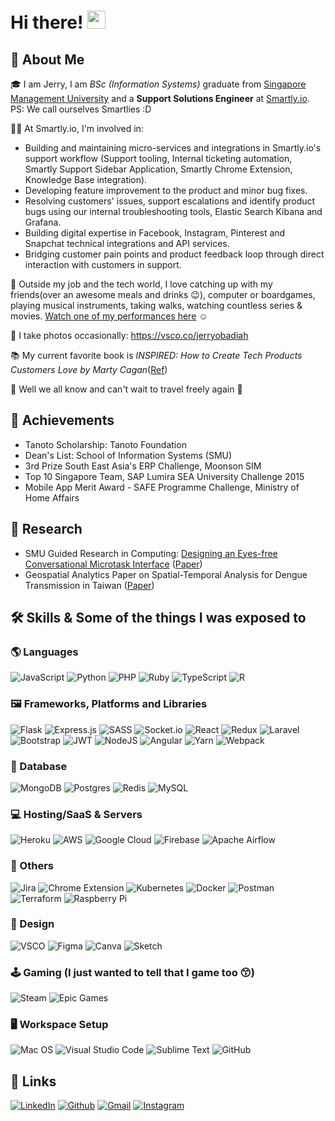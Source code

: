 # Hi there! <img src="https://media.giphy.com/media/hvRJCLFzcasrR4ia7z/giphy.gif" width="29px">

## 🚀 About Me

🎓 I am Jerry, I am *BSc (Information Systems)* graduate from [Singapore Management University](https://www.smu.edu.sg/) and a **Support Solutions Engineer** at [Smartly.io](http://smartly.io/). PS: We call ourselves Smartlies :D 

👨‍💻 At Smartly.io, I'm involved in:

- Building and maintaining micro-services and integrations in Smartly.io's support workflow (Support tooling, Internal ticketing automation, Smartly Support Sidebar Application, Smartly Chrome Extension, Knowledge Base integration).
- Developing feature improvement to the product and minor bug fixes.
- Resolving customers' issues, support escalations and identify product bugs using our internal troubleshooting tools, Elastic Search Kibana and Grafana.
- Building digital expertise in Facebook, Instagram, Pinterest and Snapchat technical integrations and API services.
- Bridging customer pain points and product feedback loop through direct interaction with customers in support.

🎸 Outside my job and the tech world, I love catching up with my friends(over an awesome meals and drinks 😉), computer or boardgames, playing musical instruments, taking walks, watching countless series & movies. [Watch one of my performances here](https://www.youtube.com/watch?v=T13KpKIyWn0&ab_channel=baybeatsfestival) ☺

📸 I take photos occasionally: https://vsco.co/jerryobadiah

📚 My current favorite book is _INSPIRED: How to Create Tech Products Customers Love by  Marty Cagan_([Ref](https://svpg.com/inspired-how-to-create-products-customers-love/))

🛫 Well we all know and can't wait to travel freely again 🥲



## 🏅 Achievements

- Tanoto Scholarship: Tanoto Foundation
- Dean's List: School of Information Systems (SMU)
- 3rd Prize South East Asia's ERP Challenge, Moonson SIM
- Top 10 Singapore Team, SAP Lumira SEA University Challenge 2015
- Mobile App Merit Award - SAFE Programme Challenge, Ministry of Home Affairs

## 🔬 Research
- SMU Guided Research in Computing: [Designing an Eyes-free Conversational Microtask Interface](https://scis.smu.edu.sg/programmes/undergraduate/beyond/uresearch#designing_an_eyes-free_conversational_microtask_interface) ([Paper](https://docs.google.com/document/d/1UfNg90xukt4IAlyOHnn9qy9m_5scnZFS5sobUjVdk8w/edit?usp=sharing))
- Geospatial Analytics Paper on Spatial-Temporal Analysis for Dengue Transmission in Taiwan ([Paper](https://drive.google.com/file/d/1mioY0vqwCX0QGVGY67n7ovWldVnSiHga/view?usp=sharing))



## 🛠️ Skills & Some of the things I was exposed to

### 🌎 Languages

![JavaScript](https://img.shields.io/badge/javascript-%23323330.svg?style=for-the-badge&logo=javascript&logoColor=%23F7DF1E)
![Python](https://img.shields.io/badge/python-3670A0?style=for-the-badge&logo=python&logoColor=ffdd54)
![PHP](https://img.shields.io/badge/php-%23777BB4.svg?style=for-the-badge&logo=php&logoColor=white)
![Ruby](https://img.shields.io/badge/ruby-%23CC342D.svg?style=for-the-badge&logo=ruby&logoColor=white)
![TypeScript](https://img.shields.io/badge/typescript-%23007ACC.svg?style=for-the-badge&logo=typescript&logoColor=white)
![R](https://img.shields.io/badge/r-%23276DC3.svg?style=for-the-badge&logo=r&logoColor=white)


### 🖼 Frameworks, Platforms and Libraries
![Flask](https://img.shields.io/badge/flask-%23000.svg?style=for-the-badge&logo=flask&logoColor=white)
![Express.js](https://img.shields.io/badge/express.js-%23404d59.svg?style=for-the-badge&logo=express&logoColor=%2361DAFB)
![SASS](https://img.shields.io/badge/SASS-hotpink.svg?style=for-the-badge&logo=SASS&logoColor=white)
![Socket.io](https://img.shields.io/badge/Socket.io-black?style=for-the-badge&logo=socket.io&badgeColor=010101)
![React](https://img.shields.io/badge/react-%2320232a.svg?style=for-the-badge&logo=react&logoColor=%2361DAFB)
![Redux](https://img.shields.io/badge/redux-%23593d88.svg?style=for-the-badge&logo=redux&logoColor=white)
![Laravel](https://img.shields.io/badge/laravel-%23FF2D20.svg?style=for-the-badge&logo=laravel&logoColor=white)
![Bootstrap](https://img.shields.io/badge/bootstrap-%23563D7C.svg?style=for-the-badge&logo=bootstrap&logoColor=white)
![JWT](https://img.shields.io/badge/JWT-black?style=for-the-badge&logo=JSON%20web%20tokens)
![NodeJS](https://img.shields.io/badge/node.js-6DA55F?style=for-the-badge&logo=node.js&logoColor=white)
![Angular](https://img.shields.io/badge/angular-%23DD0031.svg?style=for-the-badge&logo=angular&logoColor=white)
![Yarn](https://img.shields.io/badge/yarn-%232C8EBB.svg?style=for-the-badge&logo=yarn&logoColor=white)
![Webpack](https://img.shields.io/badge/webpack-%238DD6F9.svg?style=for-the-badge&logo=webpack&logoColor=black)


### 🔖 Database

![MongoDB](https://img.shields.io/badge/MongoDB-%234ea94b.svg?style=for-the-badge&logo=mongodb&logoColor=white)
![Postgres](https://img.shields.io/badge/postgres-%23316192.svg?style=for-the-badge&logo=postgresql&logoColor=white)
![Redis](https://img.shields.io/badge/redis-%23DD0031.svg?style=for-the-badge&logo=redis&logoColor=white)
![MySQL](https://img.shields.io/badge/mysql-%2300f.svg?style=for-the-badge&logo=mysql&logoColor=white)


###  💻 Hosting/SaaS & Servers
![Heroku](https://img.shields.io/badge/heroku-%23430098.svg?style=for-the-badge&logo=heroku&logoColor=white)
![AWS](https://img.shields.io/badge/AWS-%23FF9900.svg?style=for-the-badge&logo=amazon-aws&logoColor=white)
![Google Cloud](https://img.shields.io/badge/GoogleCloud-%234285F4.svg?style=for-the-badge&logo=google-cloud&logoColor=white)
![Firebase](https://img.shields.io/badge/firebase-%23039BE5.svg?style=for-the-badge&logo=firebase)
![Apache Airflow](https://img.shields.io/badge/Heroku-430098?style=for-the-badge&logo=heroku&logoColor=white)


### 🤖 Others
![Jira](https://img.shields.io/badge/jira-%230A0FFF.svg?style=for-the-badge&logo=jira&logoColor=white)
![Chrome Extension](https://img.shields.io/badge/Chrome%20Extension-5340ff?style=for-the-badge&logo=Google-chrome&logoColor=white)
![Kubernetes](https://img.shields.io/badge/kubernetes-%23326ce5.svg?style=for-the-badge&logo=kubernetes&logoColor=white)
![Docker](https://img.shields.io/badge/docker-%230db7ed.svg?style=for-the-badge&logo=docker&logoColor=white)
![Postman](https://img.shields.io/badge/Postman-FF6C37?style=for-the-badge&logo=postman&logoColor=white)
![Terraform](https://img.shields.io/badge/terraform-%235835CC.svg?style=for-the-badge&logo=terraform&logoColor=white)
![Raspberry Pi](https://img.shields.io/badge/-RaspberryPi-C51A4A?style=for-the-badge&logo=Raspberry-Pi)


### 🎨 Design
![VSCO](https://img.shields.io/badge/VSCO-F1F1F1?style=for-the-badge&logo=vsco&logoColor=black)
![Figma](https://img.shields.io/badge/figma-%23F24E1E.svg?style=for-the-badge&logo=figma&logoColor=white)
![Canva](https://img.shields.io/badge/Canva-%2300C4CC.svg?style=for-the-badge&logo=Canva&logoColor=white)
![Sketch](https://img.shields.io/badge/Sketch-FFB387?style=for-the-badge&logo=sketch&logoColor=black)


### 🕹 Gaming (I just wanted to tell that I game too 😙) 
![Steam](https://img.shields.io/badge/steam-%23000000.svg?style=for-the-badge&logo=steam&logoColor=white)
![Epic Games](https://img.shields.io/badge/epicgames-%23313131.svg?style=for-the-badge&logo=epicgames&logoColor=white)


### 🖥️ Workspace Setup

![Mac OS](https://img.shields.io/badge/mac%20os-000000?style=for-the-badge&logo=macos&logoColor=F0F0F0)
![Visual Studio Code](https://img.shields.io/badge/Visual%20Studio%20Code-0078d7.svg?style=for-the-badge&logo=visual-studio-code&logoColor=white)
![Sublime Text](https://img.shields.io/badge/sublime_text-%23575757.svg?style=for-the-badge&logo=sublime-text&logoColor=important)
![GitHub](https://img.shields.io/badge/github-%23121011.svg?style=for-the-badge&logo=github&logoColor=white)



## 🔗 Links

[![LinkedIn](https://img.shields.io/badge/Linked_In-0077B5?style=for-the-badge&logo=LinkedIn&logoColor=white)](https://www.linkedin.com/in/jerrytohvan/)
[![Github](https://img.shields.io/badge/GitHub-000000?style=for-the-badge&logo=GitHub&logoColor=white)](https://github.com/jerrytohvan)
[![Gmail](https://img.shields.io/badge/Gmail-D14836?style=for-the-badge&logo=Gmail&logoColor=white)](mailto:https://github.com/jerrytohvan)
[![Instagram](https://img.shields.io/badge/Instagram-E4405F?style=for-the-badge&logo=instagram&logoColor=white)](https://www.instagram.com/jerrytohvan/)

